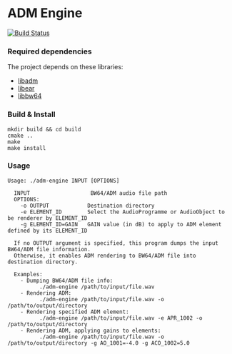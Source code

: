 # ADM Engine

[![Build Status](https://travis-ci.org/media-cloud-ai/adm_engine.svg?branch=master)](https://travis-ci.org/media-cloud-ai/adm_engine)

### Required dependencies

The project depends on these libraries:
- [libadm](https://github.com/IRT-Open-Source/libadm/)
- [libear](https://github.com/ebu/libear)
- [libbw64](https://github.com/IRT-Open-Source/libbw64)

### Build & Install
```
mkdir build && cd build
cmake ..
make
make install
```

### Usage
```
Usage: ./adm-engine INPUT [OPTIONS]

  INPUT                   BW64/ADM audio file path
  OPTIONS:
    -o OUTPUT            Destination directory
    -e ELEMENT_ID        Select the AudioProgramme or AudioObject to be renderer by ELEMENT_ID
    -g ELEMENT_ID=GAIN   GAIN value (in dB) to apply to ADM element defined by its ELEMENT_ID

  If no OUTPUT argument is specified, this program dumps the input BW64/ADM file information.
  Otherwise, it enables ADM rendering to BW64/ADM file into destination directory.

  Examples:
    - Dumping BW64/ADM file info:
          ./adm-engine /path/to/input/file.wav
    - Rendering ADM:
          ./adm-engine /path/to/input/file.wav -o /path/to/output/directory
    - Rendering specified ADM element:
          ./adm-engine /path/to/input/file.wav -e APR_1002 -o /path/to/output/directory
    - Rendering ADM, applying gains to elements:
          ./adm-engine /path/to/input/file.wav -o /path/to/output/directory -g AO_1001=-4.0 -g ACO_1002=5.0

```
